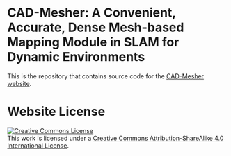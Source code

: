 # CAD-Mesher: A Convenient, Accurate, Dense Mesh-based Mapping Module in SLAM for Dynamic Environments

This is the repository that contains source code for the [CAD-Mesher website](https://yaepiii.github.io/CAD-Mesher/).

# Website License
<a rel="license" href="http://creativecommons.org/licenses/by-sa/4.0/"><img alt="Creative Commons License" style="border-width:0" src="https://i.creativecommons.org/l/by-sa/4.0/88x31.png" /></a><br />This work is licensed under a <a rel="license" href="http://creativecommons.org/licenses/by-sa/4.0/">Creative Commons Attribution-ShareAlike 4.0 International License</a>.
